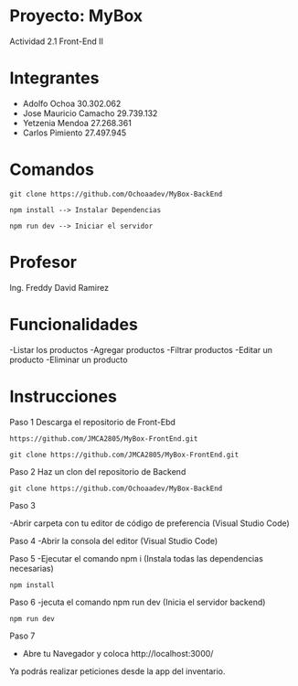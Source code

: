 # Proyecto: MyBox
  Actividad 2.1 Front-End II

# Integrantes

- Adolfo Ochoa 30.302.062
- Jose Mauricio Camacho  29.739.132
- Yetzenia Mendoa 27.268.361
- Carlos Pimiento 27.497.945

# Comandos


    git clone https://github.com/Ochoaadev/MyBox-BackEnd

    npm install --> Instalar Dependencias

    npm run dev --> Iniciar el servidor

# Profesor
  Ing. Freddy David Ramirez

# Funcionalidades

-Listar los productos
-Agregar productos
-Filtrar productos
-Editar un producto
-Eliminar un producto

# Instrucciones

Paso 1
Descarga el repositorio de Front-Ebd

    https://github.com/JMCA2805/MyBox-FrontEnd.git

    git clone https://github.com/JMCA2805/MyBox-FrontEnd.git

Paso 2
Haz un clon del repositorio de Backend

    git clone https://github.com/Ochoaadev/MyBox-BackEnd

Paso 3

-Abrir carpeta con tu editor de código de preferencia (Visual Studio Code)

Paso 4
-Abrir la consola del editor (Visual Studio Code)

Paso 5
-Ejecutar el comando npm i (Instala todas las dependencias necesarias)

    npm install  

Paso 6
-jecuta el comando npm run dev (Inicia el servidor backend)

    npm run dev
    
Paso 7
- Abre tu Navegador y coloca http://localhost:3000/
  
Ya podrás realizar peticiones desde la app del inventario.
